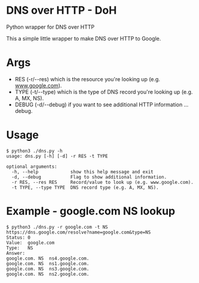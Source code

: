 # DNS over HTTP - DoH
Python wrapper for DNS over HTTP


This a simple little wrapper to make DNS over HTTP to Google.

# Args
- RES (-r/--res) which is the resource you're looking up (e.g. www.google.com).
- TYPE (-t/--type) which is the type of DNS record you're looking up (e.g. A, MX, NS).
- DEBUG (-d/--debug) if you want to see additional HTTP information ... debug.

# Usage
```
$ python3 ./dns.py -h
usage: dns.py [-h] [-d] -r RES -t TYPE

optional arguments:
  -h, --help            show this help message and exit
  -d, --debug           Flag to show additional information.
  -r RES, --res RES     Record/value to look up (e.g. www.google.com).
  -t TYPE, --type TYPE  DNS record type (e.g. A, MX, NS).
```

# Example - google.com NS lookup
```
$ python3 ./dns.py -r google.com -t NS
https://dns.google.com/resolve?name=google.com&type=NS
Status: 0
Value:	google.com
Type:	NS
Answer:
google.com.	NS	ns4.google.com.
google.com.	NS	ns1.google.com.
google.com.	NS	ns3.google.com.
google.com.	NS	ns2.google.com.
```

